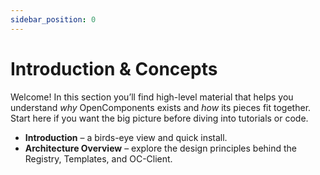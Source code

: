 ```yaml
---
sidebar_position: 0
---
```


# Introduction & Concepts

Welcome! In this section you’ll find high-level material that helps you understand _why_ OpenComponents exists and _how_ its pieces fit together. Start here if you want the big picture before diving into tutorials or code.

- **Introduction** – a birds-eye view and quick install.
- **Architecture Overview** – explore the design principles behind the Registry, Templates, and OC-Client.
